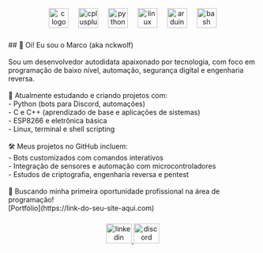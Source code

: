 <div align="center">
  <img src="https://cdn.jsdelivr.net/gh/devicons/devicon/icons/c/c-original.svg" height="40" alt="c logo"  />
  <img width="12" />
  <img src="https://cdn.jsdelivr.net/gh/devicons/devicon/icons/cplusplus/cplusplus-original.svg" height="40" alt="cplusplus logo"  />
  <img width="12" />
  <img src="https://cdn.jsdelivr.net/gh/devicons/devicon/icons/python/python-original.svg" height="40" alt="python logo"  />
  <img width="12" />
  <img src="https://cdn.jsdelivr.net/gh/devicons/devicon/icons/linux/linux-original.svg" height="40" alt="linux logo"  />
  <img width="12" />
  <img src="https://cdn.simpleicons.org/arduino/00979D" height="40" alt="arduino logo"  />
  <img width="12" />
  <img src="https://cdn.simpleicons.org/gnubash/4EAA25" height="40" alt="bash logo"  />
</div>

###

<p align="left">## 👋 Oi! Eu sou o Marco (aka nckwolf)<br><br>Sou um desenvolvedor autodidata apaixonado por tecnologia, com foco em programação de baixo nível, automação, segurança digital e engenharia reversa.<br><br>🚀 Atualmente estudando e criando projetos com:<br>- Python (bots para Discord, automações)<br>- C e C++ (aprendizado de base e aplicações de sistemas)<br>- ESP8266 e eletrônica básica<br>- Linux, terminal e shell scripting<br><br>🛠️ Meus projetos no GitHub incluem:<br>- Bots customizados com comandos interativos<br>- Integração de sensores e automação com microcontroladores<br>- Estudos de criptografia, engenharia reversa e pentest<br><br>🎯 Buscando minha primeira oportunidade profissional na área de programação!<br>[Portfólio](https://link-do-seu-site-aqui.com)</p>

###

<div align="center">
  <a href="https://www.linkedin.com/in/marcosilva-aw/" target="_blank">
    <img src="https://raw.githubusercontent.com/maurodesouza/profile-readme-generator/master/src/assets/icons/social/linkedin/default.svg" width="52" height="40" alt="linkedin logo"  />
  </a>
  <a href="01ok" target="_blank">
    <img src="https://raw.githubusercontent.com/maurodesouza/profile-readme-generator/master/src/assets/icons/social/discord/default.svg" width="52" height="40" alt="discord logo"  />
  </a>
</div>

###
